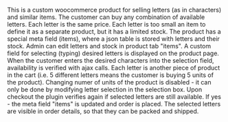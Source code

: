 This is a custom woocommerce product for selling letters (as in characters) and similar items.
The customer can buy any combination of available letters. Each letter is the same price. Each letter is too small an item to define it as a separate product, but it has a limited stock.
The product has a special meta field (items), where a json table is stored with letters and their stock.
Admin can edit letters and stock in product tab "items".
A custom field for selecting (typing) desired letters is displayed on the product page.
When the customer enters the desired characters into the selection field, availability is verified with ajax calls.
Each letter is another piece of product in the cart (i.e. 5 different letters means the customer is buying 5 units of the product).
Changing numer of units of the product is disabled - it can only be done by modifying letter selection in the selection box.
Upon checkout the plugin verifies again if selected letters are still available. If yes - the meta field "items" is updated and order is placed.
The selected letters are visible in order details, so that they can be packed and shipped.